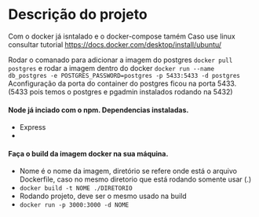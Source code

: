 # Descrição do projeto

Com o docker já isntalado e o docker-compose tamém
Caso use linux consultar tutorial
https://docs.docker.com/desktop/install/ubuntu/

Rodar o comanado para adicionar a imagem do postgres
```docker pull postgres```
e rodar a imagem dentro do docker
```docker run --name db_postgres -e POSTGRES_PASSWORD=postgres -p 5433:5433 -d postgres```
Aconfiguração da porta do container do postgres ficou na porta 5433.(5433 pois temos o postgres e pgadmin instalados rodando na 5432)

#### Node já inciado com o npm. Dependencias instaladas.
- Express
- 

#### Faça o build da imagem docker na sua máquina.
- Nome é o nome da imagem, diretório se refere onde está o arquivo Dockerfile, caso no mesmo diretorio que está rodando somente usar (.)
- ```docker build -t NOME ./DIRETORIO```
- Rodando projeto, deve ser o mesmo usado na build
- ```docker run -p 3000:3000 -d NOME```